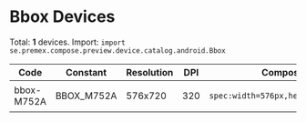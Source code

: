 # Bbox Devices

Total: **1** devices. Import: `import se.premex.compose.preview.device.catalog.android.Bbox`

| Code | Constant | Resolution | DPI | Compose Spec | Preview Usage |
|------|----------|------------|-----|-------------|---------------|
| bbox-M752A | BBOX_M752A | 576x720 | 320 | `spec:width=576px,height=720px,dpi=320` | `@Preview(device = Bbox.BBOX_M752A)` |

<!-- Generated automatically. Do not edit manually. -->
